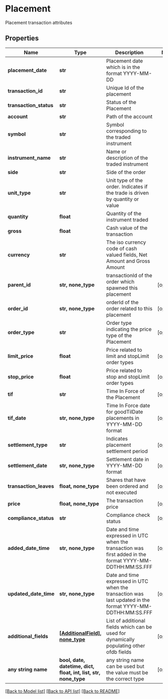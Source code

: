 # Placement

Placement transaction attributes

## Properties
Name | Type | Description | Notes
------------ | ------------- | ------------- | -------------
**placement_date** | **str** | Placement date which is in the format YYYY-MM-DD | 
**transaction_id** | **str** | Unique Id of the placement | 
**transaction_status** | **str** | Status of the Placement | 
**account** | **str** | Path of the account | 
**symbol** | **str** | Symbol corresponding to the traded instrument | 
**instrument_name** | **str** | Name or description of the traded instrument | 
**side** | **str** | Side of the order | 
**unit_type** | **str** | Unit type of the order. Indicates if the trade is driven by quantity or value | 
**quantity** | **float** | Quantity of the instrument traded | 
**gross** | **float** | Cash value of the transaction | 
**currency** | **str** | The iso currency code of cash valued fields, Net Amount and Gross Amount | 
**parent_id** | **str, none_type** | transactionId of the order which spawned this placement | [optional] 
**order_id** | **str, none_type** | orderId of the order related to this placement | [optional] 
**order_type** | **str** | Order type indicating the price type of the Placement | [optional] 
**limit_price** | **float** | Price related to limit and stopLimit order types | [optional] 
**stop_price** | **float** | Price related to stop and stopLimit order types | [optional] 
**tif** | **str** | Time In Force of the Placement | [optional] 
**tif_date** | **str, none_type** | Time In Force date for goodTilDate placements in YYYY-MM-DD format | [optional] 
**settlement_type** | **str** | Indicates placement settlement period | [optional] 
**settlement_date** | **str, none_type** | Settlement date in YYYY-MM-DD format | [optional] 
**transaction_leaves** | **float, none_type** | Shares that have been ordered and not executed | [optional] 
**price** | **float, none_type** | The transaction price | [optional] 
**compliance_status** | **str** | Compliance check status | [optional] 
**added_date_time** | **str, none_type** | Date and time expressed in UTC when the transaction was first added in the format YYYY-MM-DDTHH:MM:SS.FFF | [optional] 
**updated_date_time** | **str, none_type** | Date and time expressed in UTC when the transaction was last updated in the format YYYY-MM-DDTHH:MM:SS.FFF | [optional] 
**additional_fields** | [**[AdditionalField], none_type**](AdditionalField.md) | List of additional fields which can be used for dynamically populating other ofdb fields | [optional] 
**any string name** | **bool, date, datetime, dict, float, int, list, str, none_type** | any string name can be used but the value must be the correct type | [optional]

[[Back to Model list]](../README.md#documentation-for-models) [[Back to API list]](../README.md#documentation-for-api-endpoints) [[Back to README]](../README.md)


